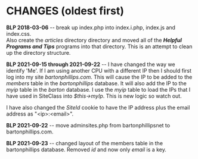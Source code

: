 # CHANGES (oldest first)

__BLP 2018-03-06__ -- break up index.php into index.i.php, index.js and index.css.  
Also create the *articles* directory directory and moved all of the *__Helpful Programs and Tips__* 
programs into that directory. This is an attempt to clean up the directory structure.



__BLP 2021-09-15 through 2021-09-22__ -- I have changed the way we identify 'Me'. If I am using another CPU with a different IP then I should
first log into my site *bartonphillips.com*. This will cause the IP to be added to the *members* table in the *bartonphillips*
database. It will also add the IP to the *myip* table in the *barton* database. I use the *myip* table to load the IPs that I have
used in SiteClass into *$this->myIp*. This is new logic so watch out.

I have also changed the *SiteId* cookie to have the IP address plus the email address as "\<ip\>:\<email\>".

__BLP 2021-09-22__ -- move adminsites.php from bartonphillipsnet to bartonphillips.com.

__BLP 2021-09-23__ -- changed layout of the members table in the bartonphillips database. Removed *id* and now only *email* is a key.